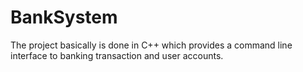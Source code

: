 # BankSystem
The project basically is done in C++ which provides a command line interface to banking transaction and user accounts.
